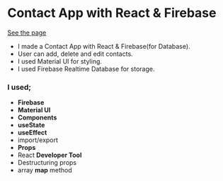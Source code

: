# Contact App with React & Firebase

[See the page](https://contact-app-firebase.vercel.app/)

* I made a Contact App with React & Firebase(for Database).
* User can add, delete and edit contacts.
* I used Material UI for styling.
* I used Firebase Realtime Database for storage.

### I used;
  - <b>Firebase</b>
  - <b>Material UI</b>
  - <b>Components</b>
  - <b>useState</b>
  - <b>useEffect</b>
  - import/export
  - <b>Props</b>
  - React <b>Developer Tool</b>
  - Destructuring props
  - array <b>map</b> method